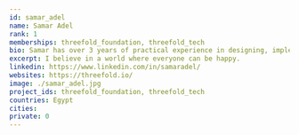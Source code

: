 ```yaml
---
id: samar_adel
name: Samar Adel
rank: 1
memberships: threefold_foundation, threefold_tech
bio: Samar has over 3 years of practical experience in designing, implementing software, including web and mobile UI development, API design and she is passionate about everything Javascript, Designing pages as well. she loves exploring new libraries.
excerpt: I believe in a world where everyone can be happy.
linkedin: https://www.linkedin.com/in/samaradel/
websites: https://threefold.io/
image: ./samar_adel.jpg
project_ids: threefold_foundation, threefold_tech
countries: Egypt
cities: 
private: 0
---
```

